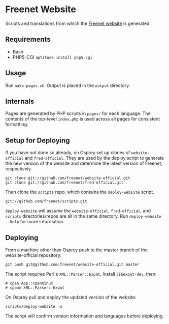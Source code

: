 # Freenet Website

Scripts and translations from which the [Freenet website](https://freenetproject.org) is generated.

## Requirements

 - Bash
 - PHP5-CGI `aptitude install php5-cgi`

## Usage

Run `make-pages.sh`. Output is placed in the `output` directory.

## Internals

Pages are generated by PHP scripts in `pages/` for each language. The contents of the top-level `index.php` is used across all pages for consistent formatting.

## Setup for Deploying


If you have not done so already, on Osprey set up clones of `website-official` and `fred-official`. They are used by the deploy script to generate the new version of the website and determine the latest version of Freenet, respectively.

    git clone git://github.com/freenet/website-official.git
    git clone git://github.com/freenet/fred-official.git

Then clone the `scripts` repo, which contains the `deploy-website` script.

    git://github.com/freenet/scripts.git

`deploy-website` will assume the `website-official`, `fred-official`, and `scripts` directories/repos are all in the same directory. Run `deploy-website --help` for more information.

## Deploying

From a machine other than Osprey push to the master branch of the website-official repository:

    git push git@github.com:freenet/website-official.git master

The script requires Perl's `XML::Parser::Expat`. Install `libexpat-dev`,
then:

    # cpan App::cpanminux
    # cpanm XML::Parser::Expat

On Osprey pull and deploy the updated version of the website:

    scripts/deploy-website -u

The script will confirm version information and languages before deploying.

